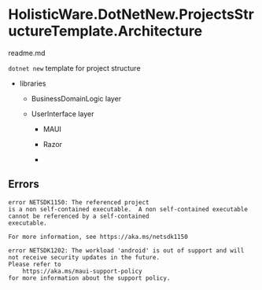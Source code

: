 # HolisticWare.DotNetNew.ProjectsStructureTemplate.Architecture

readme.md

`dotnet new` template for project structure

*   libraries

    *   BusinessDomainLogic layer

    *   UserInterface layer

        *   MAUI

        *   Razor

        *   


## Errors

```
error NETSDK1150: The referenced project
is a non self-contained executable.  A non self-contained executable cannot be referenced by a self-contained 
executable.  

For more information, see https://aka.ms/netsdk1150
```



```
error NETSDK1202: The workload 'android' is out of support and will not receive security updates in the future. 
Please refer to 
    https://aka.ms/maui-support-policy 
for more information about the support policy.
```
